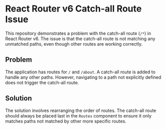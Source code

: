 # React Router v6 Catch-all Route Issue

This repository demonstrates a problem with the catch-all route (`/*`) in React Router v6.  The issue is that the catch-all route is not matching any unmatched paths, even though other routes are working correctly.

## Problem

The application has routes for `/` and `/about`.  A catch-all route is added to handle any other paths. However, navigating to a path not explicitly defined does not trigger the catch-all route.

## Solution

The solution involves rearranging the order of routes.  The catch-all route should always be placed last in the `Routes` component to ensure it only matches paths not matched by other more specific routes.